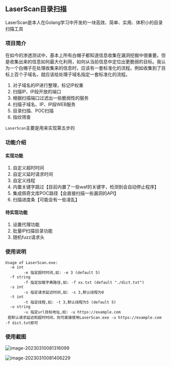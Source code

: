 ## LaserScan目录扫描

LaserScan是本人在Golang学习中开发的一块高效、简单、实用、体积小的目录扫描工具

### 项目简介

在如今的渗透测试中，基本上所有白帽子都知道信息收集在漏洞挖掘中很重要。但是收集出来的信息如何最大化利用，如何从当前信息中定位出更脆弱的目标。我认为一个白帽子在处理收集来的信息时，应该有一套标准化的流程。例如收集到了目标上百个子域名，就应该给处理子域名指定一套标准化的流程。

1. 对子域名的IP进行整理，标记IP权重
2. 扫描IP、IP段开放的端口
3. 根据扫描端口过滤出一些脆弱性的服务
4. 扫描子域名、IP、IP段WEB服务
5. 目录扫描、POC扫描
6. 指纹筛查

`LaserScan`主要是用来实现第五步的

### 功能介绍

#### 实现功能

1. 自定义超时时间
2. 自定义延时请求时间
3. 自定义线程
4. 内置关键字跳过【目前内置了一些waf的关键字，检测到会自动停止程序】
5. 集成佩奇文库POC路径【会直接扫描一些漏洞的API】
6. 扫描进度条【可能会有一些凌乱】

#### 待实现功能

1. 设置代理功能
2. 批量IP扫描目录功能
3. 随机fuzz请求头

### 使用说明

```
Usage of LaserScan.exe:
  -e int
        -e 指定超时时间,如: -e 3 (default 5)
  -f string
        -f 指定加载字典路径,如: -f xx.txt (default "./dict.txt")
  -s int
        -s 指定请求延迟时间,如: -s 3,默认线程为0
  -t int
        -t 指定线程,如: -t 3,默认线程为5 (default 5)
  -u string
        -u 指定url目标地址,如: -u https://example.com
 若默认请求延迟和超时时间，则可直接使用LaserScan.exe -u https://example.com -f dict.txt即可
```

### 使用截图

![image-20230310081316099](C:\Users\Fariy\AppData\Roaming\Typora\typora-user-images\image-20230310081316099.png)

![image-20230310081406229](C:\Users\Fariy\AppData\Roaming\Typora\typora-user-images\image-20230310081406229.png)
